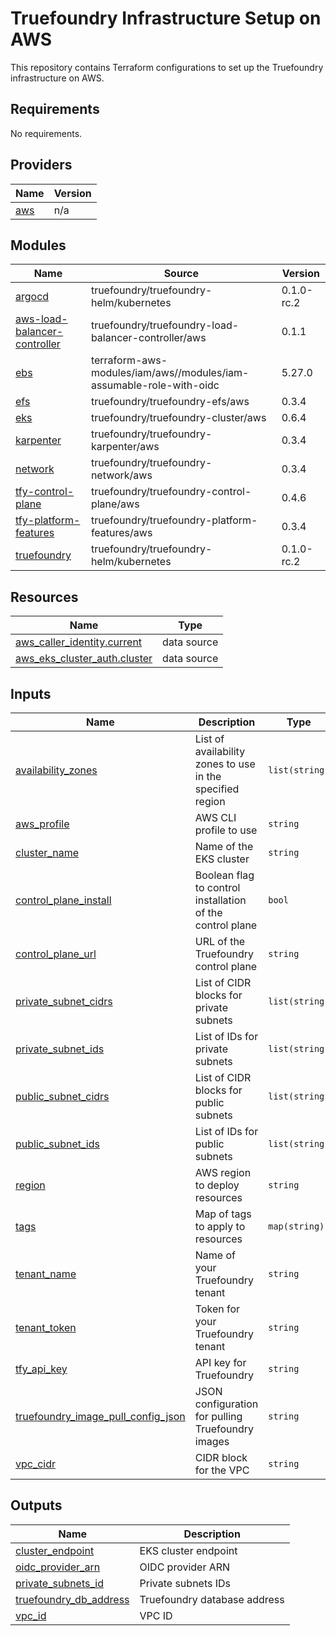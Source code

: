# Truefoundry Infrastructure Setup on AWS

This repository contains Terraform configurations to set up the Truefoundry infrastructure on AWS.

<!-- BEGIN_TF_DOCS -->
## Requirements

No requirements.

## Providers

| Name | Version |
|------|---------|
| <a name="provider_aws"></a> [aws](#provider\_aws) | n/a |

## Modules

| Name | Source | Version |
|------|--------|---------|
| <a name="module_argocd"></a> [argocd](#module\_argocd) | truefoundry/truefoundry-helm/kubernetes | 0.1.0-rc.2 |
| <a name="module_aws-load-balancer-controller"></a> [aws-load-balancer-controller](#module\_aws-load-balancer-controller) | truefoundry/truefoundry-load-balancer-controller/aws | 0.1.1 |
| <a name="module_ebs"></a> [ebs](#module\_ebs) | terraform-aws-modules/iam/aws//modules/iam-assumable-role-with-oidc | 5.27.0 |
| <a name="module_efs"></a> [efs](#module\_efs) | truefoundry/truefoundry-efs/aws | 0.3.4 |
| <a name="module_eks"></a> [eks](#module\_eks) | truefoundry/truefoundry-cluster/aws | 0.6.4 |
| <a name="module_karpenter"></a> [karpenter](#module\_karpenter) | truefoundry/truefoundry-karpenter/aws | 0.3.4 |
| <a name="module_network"></a> [network](#module\_network) | truefoundry/truefoundry-network/aws | 0.3.4 |
| <a name="module_tfy-control-plane"></a> [tfy-control-plane](#module\_tfy-control-plane) | truefoundry/truefoundry-control-plane/aws | 0.4.6 |
| <a name="module_tfy-platform-features"></a> [tfy-platform-features](#module\_tfy-platform-features) | truefoundry/truefoundry-platform-features/aws | 0.3.4 |
| <a name="module_truefoundry"></a> [truefoundry](#module\_truefoundry) | truefoundry/truefoundry-helm/kubernetes | 0.1.0-rc.2 |

## Resources

| Name | Type |
|------|------|
| [aws_caller_identity.current](https://registry.terraform.io/providers/hashicorp/aws/latest/docs/data-sources/caller_identity) | data source |
| [aws_eks_cluster_auth.cluster](https://registry.terraform.io/providers/hashicorp/aws/latest/docs/data-sources/eks_cluster_auth) | data source |

## Inputs

| Name | Description | Type | Default | Required |
|------|-------------|------|---------|:--------:|
| <a name="input_availability_zones"></a> [availability\_zones](#input\_availability\_zones) | List of availability zones to use in the specified region | `list(string)` | n/a | yes |
| <a name="input_aws_profile"></a> [aws\_profile](#input\_aws\_profile) | AWS CLI profile to use | `string` | n/a | yes |
| <a name="input_cluster_name"></a> [cluster\_name](#input\_cluster\_name) | Name of the EKS cluster | `string` | n/a | yes |
| <a name="input_control_plane_install"></a> [control\_plane\_install](#input\_control\_plane\_install) | Boolean flag to control installation of the control plane | `bool` | n/a | yes |
| <a name="input_control_plane_url"></a> [control\_plane\_url](#input\_control\_plane\_url) | URL of the Truefoundry control plane | `string` | n/a | yes |
| <a name="input_private_subnet_cidrs"></a> [private\_subnet\_cidrs](#input\_private\_subnet\_cidrs) | List of CIDR blocks for private subnets | `list(string)` | n/a | yes |
| <a name="input_private_subnet_ids"></a> [private\_subnet\_ids](#input\_private\_subnet\_ids) | List of IDs for private subnets | `list(string)` | n/a | yes |
| <a name="input_public_subnet_cidrs"></a> [public\_subnet\_cidrs](#input\_public\_subnet\_cidrs) | List of CIDR blocks for public subnets | `list(string)` | n/a | yes |
| <a name="input_public_subnet_ids"></a> [public\_subnet\_ids](#input\_public\_subnet\_ids) | List of IDs for public subnets | `list(string)` | n/a | yes |
| <a name="input_region"></a> [region](#input\_region) | AWS region to deploy resources | `string` | n/a | yes |
| <a name="input_tags"></a> [tags](#input\_tags) | Map of tags to apply to resources | `map(string)` | n/a | yes |
| <a name="input_tenant_name"></a> [tenant\_name](#input\_tenant\_name) | Name of your Truefoundry tenant | `string` | n/a | yes |
| <a name="input_tenant_token"></a> [tenant\_token](#input\_tenant\_token) | Token for your Truefoundry tenant | `string` | n/a | yes |
| <a name="input_tfy_api_key"></a> [tfy\_api\_key](#input\_tfy\_api\_key) | API key for Truefoundry | `string` | n/a | yes |
| <a name="input_truefoundry_image_pull_config_json"></a> [truefoundry\_image\_pull\_config\_json](#input\_truefoundry\_image\_pull\_config\_json) | JSON configuration for pulling Truefoundry images | `string` | n/a | yes |
| <a name="input_vpc_cidr"></a> [vpc\_cidr](#input\_vpc\_cidr) | CIDR block for the VPC | `string` | n/a | yes |

## Outputs

| Name | Description |
|------|-------------|
| <a name="output_cluster_endpoint"></a> [cluster\_endpoint](#output\_cluster\_endpoint) | EKS cluster endpoint |
| <a name="output_oidc_provider_arn"></a> [oidc\_provider\_arn](#output\_oidc\_provider\_arn) | OIDC provider ARN |
| <a name="output_private_subnets_id"></a> [private\_subnets\_id](#output\_private\_subnets\_id) | Private subnets IDs |
| <a name="output_truefoundry_db_address"></a> [truefoundry\_db\_address](#output\_truefoundry\_db\_address) | Truefoundry database address |
| <a name="output_vpc_id"></a> [vpc\_id](#output\_vpc\_id) | VPC ID |
<!-- END_TF_DOCS -->

